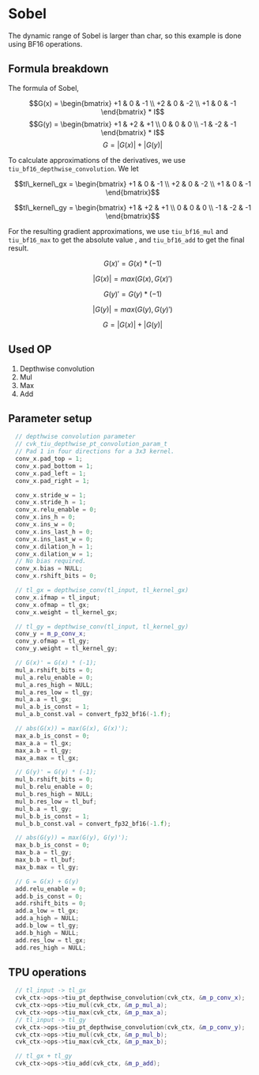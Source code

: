 # Sobel

The dynamic range of Sobel is larger than char, so this example is done using BF16 operations.

## Formula breakdown

The formula of Sobel,

$$G(x) = \begin{bmatrix}
         +1 & 0 & -1 \\
         +2 & 0 & -2 \\
         +1 & 0 & -1
         \end{bmatrix} * I$$
$$G(y) = \begin{bmatrix}
         +1 & +2 & +1 \\
         0 & 0 & 0 \\
         -1 & -2 & -1
         \end{bmatrix} * I$$
$$G = |G(x)| + |G(y)|$$

To calculate approximations of the derivatives, we use ``tiu_bf16_depthwise_convolution``. We let

$$tl\_kernel\_gx = \begin{bmatrix}
                   +1 & 0 & -1 \\
                   +2 & 0 & -2 \\
                   +1 & 0 & -1
                   \end{bmatrix}$$

$$tl\_kernel\_gy = \begin{bmatrix}
                   +1 & +2 & +1 \\
                   0 & 0 & 0 \\
                   -1 & -2 & -1
                   \end{bmatrix}$$

For the resulting gradient approximations, we use ``tiu_bf16_mul`` and ``tiu_bf16_max`` to get the absolute value , and ``tiu_bf16_add`` to get the final result.

$$G(x)' = G(x) * (-1)$$

$$|G(x)| = max(G(x), G(x)')$$

$$G(y)' = G(y) * (-1)$$

$$|G(y)| = max(G(y), G(y)')$$

$$G = |G(x)| + |G(y)|$$

## Used OP

1. Depthwise convolution
2. Mul
3. Max
4. Add

## Parameter setup

```c++
  // depthwise convolution parameter
  // cvk_tiu_depthwise_pt_convolution_param_t
  // Pad 1 in four directions for a 3x3 kernel.
  conv_x.pad_top = 1;
  conv_x.pad_bottom = 1;
  conv_x.pad_left = 1;
  conv_x.pad_right = 1;

  conv_x.stride_w = 1;
  conv_x.stride_h = 1;
  conv_x.relu_enable = 0;
  conv_x.ins_h = 0;
  conv_x.ins_w = 0;
  conv_x.ins_last_h = 0;
  conv_x.ins_last_w = 0;
  conv_x.dilation_h = 1;
  conv_x.dilation_w = 1;
  // No bias required.
  conv_x.bias = NULL;
  conv_x.rshift_bits = 0;

  // tl_gx = depthwise_conv(tl_input, tl_kernel_gx)
  conv_x.ifmap = tl_input;
  conv_x.ofmap = tl_gx;
  conv_x.weight = tl_kernel_gx;

  // tl_gy = depthwise_conv(tl_input, tl_kernel_gy)
  conv_y = m_p_conv_x;
  conv_y.ofmap = tl_gy;
  conv_y.weight = tl_kernel_gy;

  // G(x)' = G(x) * (-1);
  mul_a.rshift_bits = 0;
  mul_a.relu_enable = 0;
  mul_a.res_high = NULL;
  mul_a.res_low = tl_gy;
  mul_a.a = tl_gx;
  mul_a.b_is_const = 1;
  mul_a.b_const.val = convert_fp32_bf16(-1.f);

  // abs(G(x)) = max(G(x), G(x)');
  max_a.b_is_const = 0;
  max_a.a = tl_gx;
  max_a.b = tl_gy;
  max_a.max = tl_gx;

  // G(y)' = G(y) * (-1);
  mul_b.rshift_bits = 0;
  mul_b.relu_enable = 0;
  mul_b.res_high = NULL;
  mul_b.res_low = tl_buf;
  mul_b.a = tl_gy;
  mul_b.b_is_const = 1;
  mul_b.b_const.val = convert_fp32_bf16(-1.f);

  // abs(G(y)) = max(G(y), G(y)');
  max_b.b_is_const = 0;
  max_b.a = tl_gy;
  max_b.b = tl_buf;
  max_b.max = tl_gy;

  // G = G(x) + G(y)
  add.relu_enable = 0;
  add.b_is_const = 0;
  add.rshift_bits = 0;
  add.a_low = tl_gx;
  add.a_high = NULL;
  add.b_low = tl_gy;
  add.b_high = NULL;
  add.res_low = tl_gx;
  add.res_high = NULL;
```

## TPU operations

```c++
  // tl_input -> tl_gx
  cvk_ctx->ops->tiu_pt_depthwise_convolution(cvk_ctx, &m_p_conv_x);
  cvk_ctx->ops->tiu_mul(cvk_ctx, &m_p_mul_a);
  cvk_ctx->ops->tiu_max(cvk_ctx, &m_p_max_a);
  // tl_input -> tl_gy
  cvk_ctx->ops->tiu_pt_depthwise_convolution(cvk_ctx, &m_p_conv_y);
  cvk_ctx->ops->tiu_mul(cvk_ctx, &m_p_mul_b);
  cvk_ctx->ops->tiu_max(cvk_ctx, &m_p_max_b);

  // tl_gx + tl_gy
  cvk_ctx->ops->tiu_add(cvk_ctx, &m_p_add);
```